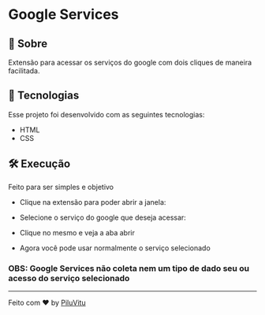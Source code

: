 # Google Services

## 🤔 **Sobre**

Extensão para acessar os serviços do google com dois cliques de maneira facilitada.

## 🚀 **Tecnologias**

Esse projeto foi desenvolvido com as seguintes tecnologias:

- HTML
- CSS

## 🛠️ **Execução**

Feito para ser simples e objetivo

- Clique na extensão para poder abrir a janela:

- Selecione o serviço do google que deseja acessar:

- Clique no mesmo e veja a aba abrir

- Agora você pode usar normalmente o serviço selecionado

### OBS: Google Services não coleta nem um tipo de dado seu ou acesso do serviço selecionado

---

Feito com ♥ by [PiluVitu](https://piluvitu.dev)
